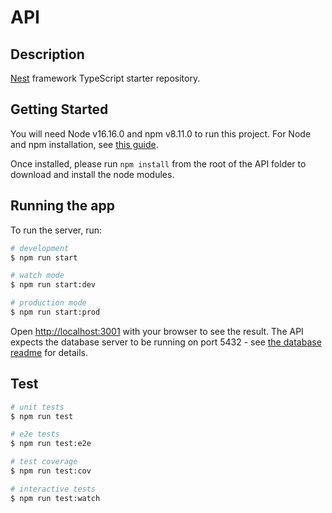 # API

## Description

[Nest](https://github.com/nestjs/nest) framework TypeScript starter repository.

## Getting Started

You will need Node v16.16.0 and npm v8.11.0 to run this project. For Node and npm installation, see [this guide](https://docs.npmjs.com/downloading-and-installing-node-js-and-npm).

Once installed, please run `npm install` from the root of the API folder to download and install the node modules.

## Running the app

To run the server, run:

```bash
# development
$ npm run start

# watch mode
$ npm run start:dev

# production mode
$ npm run start:prod
```

Open [http://localhost:3001](http://localhost:3001) with your browser to see the result. The API expects the database server to be running on port 5432 - see [the database readme](../Database/README.md) for details.

## Test

```bash
# unit tests
$ npm run test

# e2e tests
$ npm run test:e2e

# test coverage
$ npm run test:cov

# interactive tests
$ npm run test:watch
```
